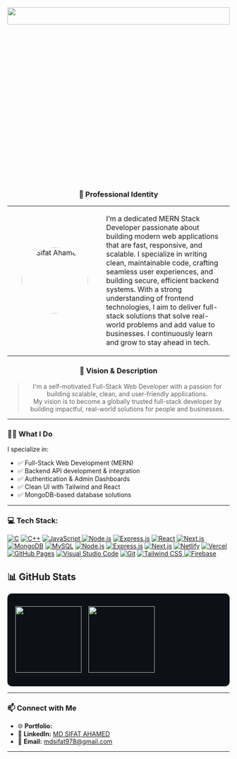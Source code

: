 <div align="center">
<img height="10%" width="100%" object="cover" src='https://i.ibb.co/5gRcbdkk/Screenshot-2025-06-25-143641.png' />  
<div/>
 
### 👤 Professional Identity

<table align="center">
  <tr>
    <td align="center" width="200">
      <img src="https://i.ibb.co/fGFBfbTP/sifat-ahamed2.jpg" alt="Sifat Ahamed" width="150" style="border-radius: 50%;" />
    </td>
    <td>
      <p>
        I’m a dedicated MERN Stack Developer passionate about building modern web applications that are fast, responsive, and scalable. I specialize in writing clean, maintainable               code, crafting seamless user experiences, and building secure, efficient backend systems. With a strong understanding of frontend technologies, I aim to deliver full-stack               solutions that solve real-world problems and add value to businesses. I continuously learn and grow to stay ahead in tech.
      </p>
    </td>
  </tr>
</table>

### 🎯 Vision & Description

> I'm a self-motivated Full-Stack Web Developer with a passion for building scalable, clean, and user-friendly applications.  
> My vision is to become a globally trusted full-stack developer by building impactful, real-world solutions for people and businesses.

---

<div align="left">

  ### 🧑‍💻 What I Do

I specialize in:
- ✅ Full-Stack Web Development (MERN)
- ✅ Backend API development & integration
- ✅ Authentication & Admin Dashboards
- ✅ Clean UI with Tailwind and React
- ✅ MongoDB-based database solutions

---


### 💻 Tech Stack:

<p>
  <a href="https://github.com/search?q=user%3ADenverCoder1+language%3AC"><img alt="C" src="https://img.shields.io/badge/C-A8B9CC.svg?logo=c&logoColor=white"></a>
  <a href="https://github.com/search?q=user%3ADenverCoder1+language%3AC%2B%2B"><img alt="C++" src="https://img.shields.io/badge/C%2B%2B-00599C.svg?logo=c%2B%2B&logoColor=white"></a>
  <a href="https://github.com/search?q=user%3Amdsifat+language%3AJavaScript">
  <img alt="JavaScript" src="https://img.shields.io/badge/JavaScript-F7DF1E.svg?logo=javascript&logoColor=black">
</a>
  <a href="#"><img alt="Node.js" src="https://img.shields.io/badge/Node.js-339933.svg?logo=node.js&logoColor=white"></a>
  <a href="#"><img alt="Express.js" src="https://img.shields.io/badge/Express.js-404d59.svg?logo=express&logoColor=white"></a>
  <a href="#"><img alt="React" src="https://img.shields.io/badge/React-20232a.svg?logo=react&logoColor=%2361DAFB"></a>
  <a href="#"><img alt="Next.js" src="https://img.shields.io/badge/Next.js-000000.svg?logo=next.js&logoColor=white"></a>
  <a href="#"><img alt="MongoDB" src ="https://img.shields.io/badge/MongoDB-4ea94b.svg?logo=mongodb&logoColor=white"></a>
  <a href="#"><img alt="MySQL" src ="https://img.shields.io/badge/MySQL-4479A1.svg?logo=mysql&logoColor=white"></a>
  <a href="#"><img alt="Node.js" src="https://img.shields.io/badge/Node.js-339933.svg?logo=node.js&logoColor=white"></a>
  <a href="#"><img alt="Express.js" src="https://img.shields.io/badge/Express.js-404d59.svg?logo=express&logoColor=white"></a>
  <a href="#"><img alt="Next.js" src="https://img.shields.io/badge/Next.js-000000.svg?logo=next.js&logoColor=white"></a>
  <a href="#"><img alt="Netlify" src="https://img.shields.io/badge/Netlify-00C7B7.svg?logo=netlify&logoColor=white"></a>
  <a href="#"><img alt="Vercel" src="https://img.shields.io/badge/Vercel-000000.svg?logo=vercel&logoColor=white"></a>
  <a href="#"><img alt="GitHub Pages" src="https://img.shields.io/badge/GitHub%20Pages-327FC7.svg?logo=github&logoColor=white"></a>
  <a href="#"><img alt="Visual Studio Code" src="https://img.shields.io/badge/Visual%20Studio%20Code-0078d7.svg?logo=visual-studio-code&logoColor=white"></a>
  <a href="#"><img alt="Git" src="https://img.shields.io/badge/Git-F05033.svg?logo=git&logoColor=white"></a>
  <a href="https://github.com/search?q=user%3Amdsifat+tailwind">
  <img alt="Tailwind CSS" src="https://img.shields.io/badge/Tailwind_CSS-06B6D4.svg?logo=tailwindcss&logoColor=white">
  </a>
  <a href="https://github.com/search?q=user%3Amdsifat+firebase">
  <img alt="Firebase" src="https://img.shields.io/badge/Firebase-FFCA28.svg?logo=firebase&logoColor=black">
  </a>


  
</p>


## 📊 GitHub Stats  

<div style="background-color: #0D1117; padding: 10px; border-radius: 10px;">

<table>
  <tr>
    <td><img src="https://nirzak-streak-stats.vercel.app/?user=MD-SIFAT-AHAMED&theme=dark&hide_border=false" height="150"/></td>
    <td><img src="https://github-readme-stats.vercel.app/api/top-langs/?username=MD-SIFAT-AHAMED&theme=dark&hide_border=false&include_all_commits=false&count_private=false&layout=compact" height="150"/></td>
  </tr>
</table>

</div>

---

### 📫 Connect with Me

- 🌐 **Portfolio:**  
- 💼 **LinkedIn:** [MD SIFAT AHAMED](https://www.linkedin.com/in/md-sifat-ahamed/)  
- 📧 **Email:**  mdsifat978@gmail.com

---
</div>


